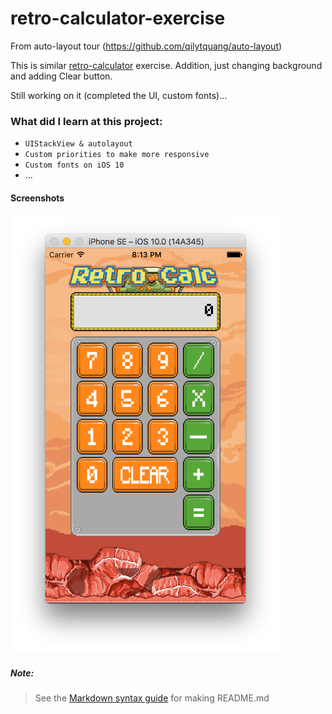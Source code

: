 # retro-calculator-exercise
From auto-layout tour (https://github.com/qilytquang/auto-layout)

This is similar [retro-calculator](https://github.com/qilytquang/retro-calculator) exercise.
Addition, just changing background and adding Clear button.

Still working on it (completed the UI, custom fonts)...

### What did I learn at this project:
* `UIStackView & autolayout`
* `Custom priorities to make more responsive`
* `Custom fonts on iOS 10`
* ...

#### Screenshots
[id]: /screenshot.png "Screenshot of RetroCalculator"
![Screenshot][id]

##### Note:
> See the [Markdown syntax guide](https://confluence.atlassian.com/bitbucketserver/markdown-syntax-guide-776639995.html)
> for making README.md
